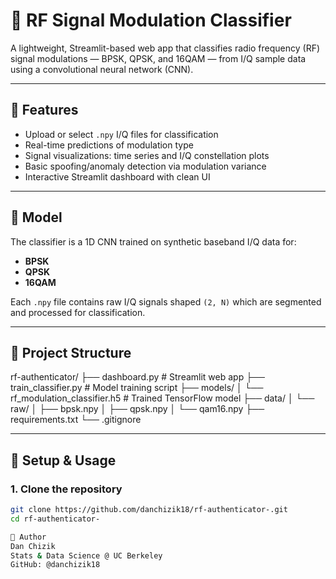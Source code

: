 # 📡 RF Signal Modulation Classifier

A lightweight, Streamlit-based web app that classifies radio frequency (RF) signal modulations — BPSK, QPSK, and 16QAM — from I/Q sample data using a convolutional neural network (CNN).

---

## 🚀 Features

- Upload or select `.npy` I/Q files for classification
- Real-time predictions of modulation type
- Signal visualizations: time series and I/Q constellation plots
- Basic spoofing/anomaly detection via modulation variance
- Interactive Streamlit dashboard with clean UI

---

## 🧠 Model

The classifier is a 1D CNN trained on synthetic baseband I/Q data for:

- **BPSK**
- **QPSK**
- **16QAM**

Each `.npy` file contains raw I/Q signals shaped `(2, N)` which are segmented and processed for classification.

---

## 📁 Project Structure

rf-authenticator/
├── dashboard.py # Streamlit web app
├── train_classifier.py # Model training script
├── models/
│ └── rf_modulation_classifier.h5 # Trained TensorFlow model
├── data/
│ └── raw/
│ ├── bpsk.npy
│ ├── qpsk.npy
│ └── qam16.npy
├── requirements.txt
└── .gitignore


---

## 🔧 Setup & Usage

### 1. Clone the repository

```bash
git clone https://github.com/danchizik18/rf-authenticator-.git
cd rf-authenticator-

🧠 Author
Dan Chizik
Stats & Data Science @ UC Berkeley
GitHub: @danchizik18

